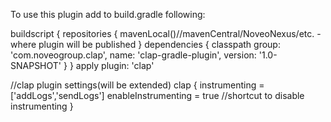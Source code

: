 To use this plugin add to build.gradle following:

buildscript {
    repositories {
        mavenLocal()//mavenCentral/NoveoNexus/etc. - where plugin will be published
    }
    dependencies {
        classpath group: 'com.noveogroup.clap', name: 'clap-gradle-plugin', version: '1.0-SNAPSHOT'
    }
}
apply plugin: 'clap'

//clap plugin settings(will be extended)
clap {
    instrumenting = ['addLogs','sendLogs']
    enableInstrumenting = true //shortcut to disable instrumenting
}
